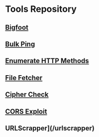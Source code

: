# Tools Repository

## [Bigfoot](/Bigfoot)

## [Bulk Ping](/Bulk-Ping)

## [Enumerate HTTP Methods](/Enum-HTTP-Methods)

## [File Fetcher](/FileFetcher)

## [Cipher Check](/ciphercheck)

## [CORS Exploit](/cors)

## URLScrapper](/urlscrapper)

